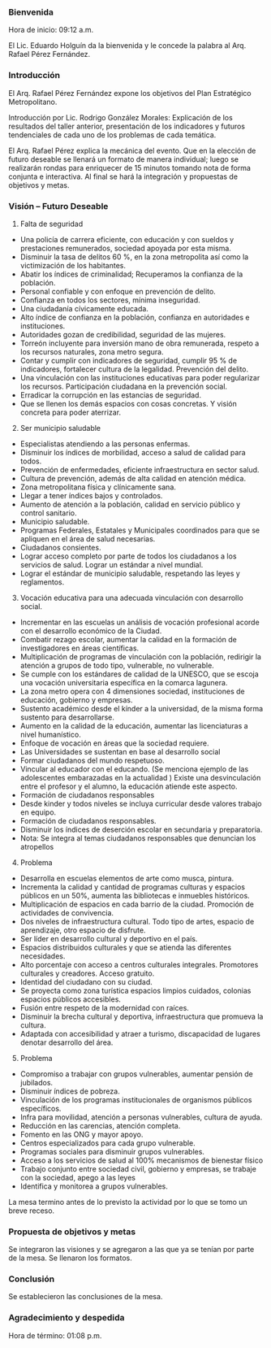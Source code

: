 
### Bienvenida

Hora de inicio: 09:12 a.m.

El Lic. Eduardo Holguín da la bienvenida y le concede la palabra al Arq. Rafael Pérez Fernández.

### Introducción

El Arq. Rafael Pérez Fernández expone los objetivos del Plan Estratégico Metropolitano.

Introducción por Lic. Rodrigo González Morales: Explicación de los resultados del taller anterior, presentación de los indicadores y futuros tendenciales de cada uno de los problemas de cada temática.

El Arq. Rafael Pérez explica la mecánica del evento. Que en la elección de futuro deseable se llenará un formato de manera individual; luego se realizarán rondas para enriquecer de 15 minutos tomando nota de forma conjunta e interactiva. Al final se hará la integración y propuestas de objetivos y metas.

### Visión – Futuro Deseable

1. Falta de seguridad

* Una policía de carrera eficiente, con educación y con sueldos y prestaciones remunerados, sociedad apoyada por esta misma.
* Disminuir la tasa de delitos 60 %, en la zona metropolita así como la victimización de los habitantes.
* Abatir los índices de criminalidad; Recuperamos la confianza de la población.
* Personal confiable y con enfoque en prevención de delito.
* Confianza en todos los sectores, mínima inseguridad.
* Una ciudadanía cívicamente educada.
* Alto índice de confianza en la población, confianza en autoridades e instituciones.
* Autoridades gozan de credibilidad, seguridad de las mujeres.
* Torreón incluyente para inversión mano de obra remunerada, respeto a los recursos naturales, zona metro segura.
* Contar y cumplir con indicadores de seguridad, cumplir 95 % de indicadores, fortalecer cultura de la legalidad. Prevención del delito.
* Una vinculación con las instituciones educativas para poder regularizar los recursos. Participación ciudadana en la prevención social.
* Erradicar la corrupción en las estancias de seguridad.
* Que se llenen los demás espacios con cosas concretas. Y visión concreta para poder aterrizar.

2. Ser municipio saludable

* Especialistas atendiendo a las personas enfermas.
* Disminuir los índices de morbilidad, acceso a salud de calidad para todos.
* Prevención de enfermedades, eficiente infraestructura en sector salud.
* Cultura de prevención, además de alta calidad en atención médica.
* Zona metropolitana física y clínicamente sana.
* Llegar a tener índices bajos y controlados.
* Aumento de atención a la población, calidad en servicio público y control sanitario.
* Municipio saludable.
* Programas Federales, Estatales y Municipales coordinados para que se apliquen en el área de salud necesarias.
* Ciudadanos consientes.
* Lograr acceso completo por parte de todos los ciudadanos a los servicios de salud. Lograr un estándar a nivel mundial.
* Lograr el estándar de municipio saludable, respetando las leyes y reglamentos.

3. Vocación educativa para una adecuada vinculación con desarrollo social.

* Incrementar en las escuelas un análisis de vocación profesional acorde con el desarrollo económico de la Ciudad.
* Combatir rezago escolar, aumentar la calidad en la formación de investigadores en áreas científicas.
* Multiplicación de programas de vinculación con la población, redirigir la atención a grupos de todo tipo, vulnerable, no vulnerable.
* Se cumple con los estándares de calidad de la UNESCO, que se escoja una vocación universitaria específica en la comarca lagunera.
* La zona metro opera con 4 dimensiones sociedad, instituciones de educación, gobierno y empresas.
* Sustento académico desde el kínder a la universidad, de la misma forma sustento para desarrollarse.
* Aumento en la calidad de la educación, aumentar las licenciaturas a nivel humanístico.
* Enfoque de vocación en áreas que la sociedad requiere.
* Las Universidades se sustentan en base al desarrollo social
* Formar ciudadanos del mundo respetuoso.
* Vincular al educador con el educando. (Se menciona ejemplo de las adolescentes embarazadas en la actualidad ) Existe una desvinculación entre el profesor y el alumno, la educación atiende este aspecto.
* Formación de ciudadanos responsables
* Desde kinder y todos niveles se incluya curricular desde valores trabajo en equipo.
* Formación de ciudadanos responsables.
* Disminuir los índices de deserción escolar en secundaria y preparatoria.
* Nota: Se integra al temas ciudadanos responsables que denuncian los atropellos

4. Problema

* Desarrolla en escuelas elementos de arte como musca, pintura.
* Incrementa la calidad y cantidad de programas culturas y espacios públicos en un 50%, aumenta las bibliotecas e inmuebles históricos.
* Multiplicación de espacios en cada barrio de la ciudad. Promoción de actividades de convivencia.
* Dos niveles de infraestructura cultural. Todo tipo de artes, espacio de aprendizaje, otro espacio de disfrute.
* Ser líder en desarrollo cultural y deportivo en el país.
* Espacios distribuidos culturales y que se atienda las diferentes necesidades.
* Alto porcentaje con acceso a centros culturales integrales. Promotores culturales y creadores. Acceso gratuito.
* Identidad del ciudadano con su ciudad.
* Se proyecta como zona turística espacios limpios cuidados, colonias espacios públicos accesibles.
* Fusión entre respeto de la modernidad con raíces.
* Disminuir la brecha cultural y deportiva, infraestructura que promueva la cultura.
* Adaptada con accesibilidad y atraer a turismo, discapacidad de lugares denotar desarrollo del área.

5. Problema

* Compromiso a trabajar con grupos vulnerables, aumentar pensión de jubilados.
* Disminuir índices de pobreza.
* Vinculación de los programas institucionales de organismos públicos específicos.
* Infra para movilidad, atención a personas vulnerables, cultura de ayuda.
* Reducción en las carencias, atención completa.
* Fomento en las ONG y mayor apoyo.
* Centros especializados para cada grupo vulnerable.
* Programas sociales para disminuir grupos vulnerables.
* Acceso a los servicios de salud al 100% mecanismos de bienestar físico
* Trabajo conjunto entre sociedad civil, gobierno y empresas, se trabaje con la sociedad, apego a las leyes
* Identifica y monitorea a grupos vulnerables.

La mesa termino antes de lo previsto la actividad por lo que se tomo un breve receso.

### Propuesta de objetivos y metas

Se integraron las visiones y se agregaron a las que ya se tenían por parte de la mesa. Se llenaron los formatos.

### Conclusión

Se establecieron las conclusiones de la mesa.

### Agradecimiento y despedida

Hora de término: 01:08 p.m.
